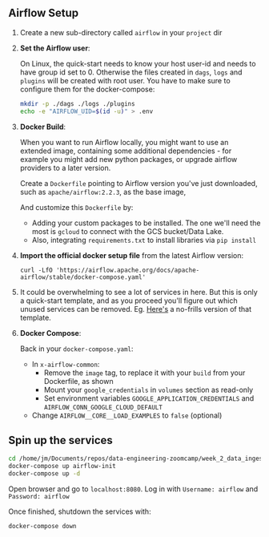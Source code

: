 ## Airflow Setup

1. Create a new sub-directory called `airflow` in your `project` dir  

2. **Set the Airflow user**:

    On Linux, the quick-start needs to know your host user-id and needs to have group id set to 0. 
    Otherwise the files created in `dags`, `logs` and `plugins` will be created with root user. 
    You have to make sure to configure them for the docker-compose:

    ```bash
    mkdir -p ./dags ./logs ./plugins
    echo -e "AIRFLOW_UID=$(id -u)" > .env
    ```  

3. **Docker Build**:

    When you want to run Airflow locally, you might want to use an extended image, 
    containing some additional dependencies - for example you might add new python packages, 
    or upgrade airflow providers to a later version.
    
    Create a `Dockerfile` pointing to Airflow version you've just downloaded, 
    such as `apache/airflow:2.2.3`, as the base image,
       
    And customize this `Dockerfile` by:
    * Adding your custom packages to be installed. The one we'll need the most is `gcloud` to connect with the GCS bucket/Data Lake.  
    * Also, integrating `requirements.txt` to install libraries via  `pip install`  

   
4. **Import the official docker setup file** from the latest Airflow version:
   ```shell
   curl -LfO 'https://airflow.apache.org/docs/apache-airflow/stable/docker-compose.yaml'
   ```
   
5. It could be overwhelming to see a lot of services in here. 
   But this is only a quick-start template, and as you proceed you'll figure out which unused services can be removed.
   Eg. [Here's](docker-compose-nofrills.yml) a no-frills version of that template.

7. **Docker Compose**:

    Back in your `docker-compose.yaml`:
   * In `x-airflow-common`: 
     * Remove the `image` tag, to replace it with your `build` from your Dockerfile, as shown
     * Mount your `google_credentials` in `volumes` section as read-only
     * Set environment variables `GOOGLE_APPLICATION_CREDENTIALS` and `AIRFLOW_CONN_GOOGLE_CLOUD_DEFAULT`
   * Change `AIRFLOW__CORE__LOAD_EXAMPLES` to `false` (optional)


## Spin up the services  

```bash
cd /home/jm/Documents/repos/data-engineering-zoomcamp/week_2_data_ingestion/airflow
docker-compose up airflow-init
docker-compose up -d
```  

Open browser and go to `localhost:8080`. Log in with `Username: airflow` and `Password: airflow`  

Once finished, shutdown the services with:   

`docker-compose down`